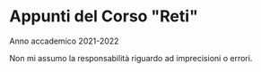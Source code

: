 # Appunti del Corso "Reti"
Anno accademico 2021-2022

Non mi assumo la responsabilità riguardo ad imprecisioni o errori.

